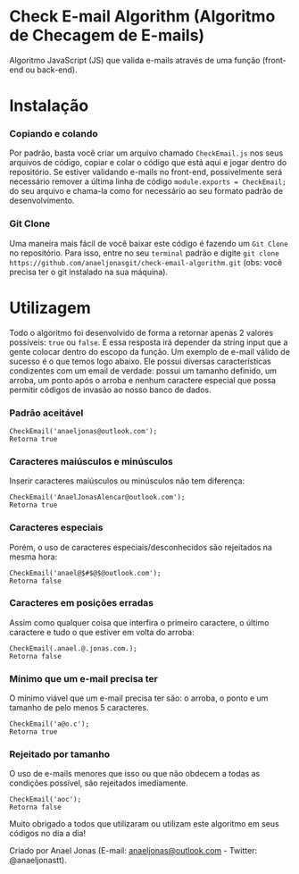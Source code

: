 # Check E-mail Algorithm (Algoritmo de Checagem de E-mails)
Algoritmo JavaScript (JS) que valida e-mails através de uma função (front-end ou back-end).

# Instalação

### Copiando e colando
Por padrão, basta você criar um arquivo chamado ```CheckEmail.js``` nos seus arquivos de código, copiar e colar o código que está aqui e jogar dentro do repositório. Se estiver validando e-mails no front-end, possivelmente será necessário remover a última linha de código ```module.exports = CheckEmail;``` do seu arquivo e chama-la como for necessário ao seu formato padrão de desenvolvimento.

### Git Clone
Uma maneira mais fácil de você baixar este código é fazendo um ```Git Clone``` no repositório. Para isso, entre no seu ```terminal``` padrão e digite ```git clone https://github.com/anaeljonasgit/check-email-algorithm.git``` (obs: você precisa ter o git instalado na sua máquina).

# Utilizagem

Todo o algoritmo foi desenvolvido de forma a retornar apenas 2 valores possíveis: ```true``` ou ```false```. E essa resposta irá depender da string input que a gente colocar dentro do escopo da função. Um exemplo de e-mail válido de sucesso é o que temos logo abaixo. Ele possui diversas características condizentes com um email de verdade: possui um tamanho definido, um arroba, um ponto após o arroba e nenhum caractere especial que possa permitir códigos de invasão ao nosso banco de dados.

### Padrão aceitável
```
CheckEmail('anaeljonas@outlook.com');
Retorna true
```

### Caracteres maiúsculos e minúsculos
Inserir caracteres maiúsculos ou minúsculos não tem diferença:
```
CheckEmail('AnaelJonasAlencar@outlook.com');
Retorna true
```

### Caracteres especiais
Porém, o uso de caracteres especiais/desconhecidos são rejeitados na mesma hora:
```
CheckEmail('anael@$#$@$@outlook.com');
Retorna false
```

### Caracteres em posições erradas
Assim como qualquer coisa que interfira o primeiro caractere, o último caractere e tudo o que estiver em volta do arroba:
```
CheckEmail(.anael.@.jonas.com.);
Retorna false
```

### Mínimo que um e-mail precisa ter
O mínimo viável que um e-mail precisa ter são: o arroba, o ponto e um tamanho de pelo menos 5 caracteres.
```
CheckEmail('a@o.c');
Retorna true
```

### Rejeitado por tamanho
O uso de e-mails menores que isso ou que não obdecem a todas as condições possível, são rejeitados imediamente.
```
CheckEmail('aoc');
Retorna false
```

Muito obrigado a todos que utilizaram ou utilizam este algoritmo em seus códigos no dia a dia!

Criado por Anael Jonas (E-mail: anaeljonas@outlook.com - Twitter: @anaeljonastt).
